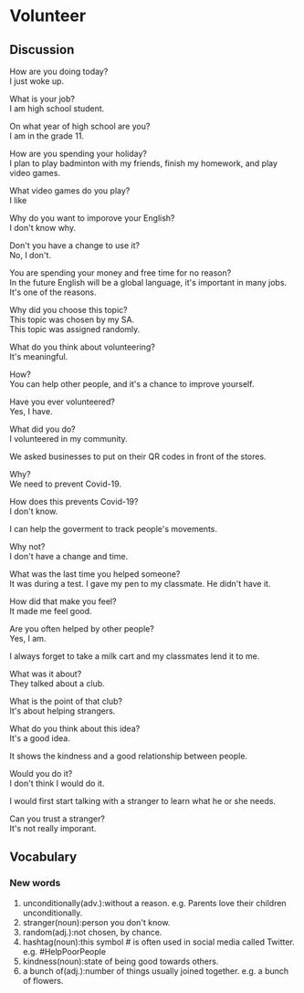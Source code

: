 # Volunteer
## Discussion
How are you doing today?  
I just woke up.  

What is your job?  
I am high school student.  

On what year of high school are you?  
I am in the grade 11.  

How are you spending your holiday?  
I plan to play badminton with my friends, finish my homework, and play video games.   

What video games do you play?  
I like 

Why do you want to imporove your English?  
I don't know why.  

Don't you have a change to use it?  
No, I don't.  

You are spending your money and free time for no reason?  
In the future English will be a global language, it's important in many jobs. It's one of the reasons.  

Why did you choose this topic?  
This topic was chosen by my SA.  
This topic was assigned randomly.  

What do you think about volunteering?  
It's meaningful.  

How?  
You can help other people, and it's a chance to improve yourself.  

Have you ever volunteered?  
Yes, I have.  

What did you do?  
I volunteered in my community.  

We asked businesses to put on their QR codes in front of the stores.  

Why?  
We need to prevent Covid-19.  

How does this prevents Covid-19?  
I don't know.  

I can help the goverment to track people's movements.  

Why not?  
I don't have a change and time.  

What was the last time you helped someone?  
It was during a test. I gave my pen to my classmate. He didn't have it.  

How did that make you feel?  
It made me feel good.  

Are you often helped by other people?  
Yes, I am.  

I always forget to take a milk cart and my classmates lend it to me.  

What was it about?  
They talked about a club.  

What is the point of that club?  
It's about helping strangers.  

What do you think about this idea?  
It's a good idea.  

It shows the kindness and a good relationship between people.  

Would you do it?  
I don't think I would do it.  

I would first start talking with a stranger to learn what he or she needs.  

Can you trust a stranger?  
It's not really imporant.  

## Vocabulary
### New words
1. unconditionally(adv.):without a reason. e.g. Parents love their children unconditionally.
1. stranger(noun):person you don't know.
1. random(adj.):not chosen, by chance.
1. hashtag(noun):this symbol # is often used in social media called Twitter. e.g. #HelpPoorPeople
1. kindness(noun):state of being good towards others.
1. a bunch of(adj.):number of things usually joined together. e.g. a bunch of flowers.
